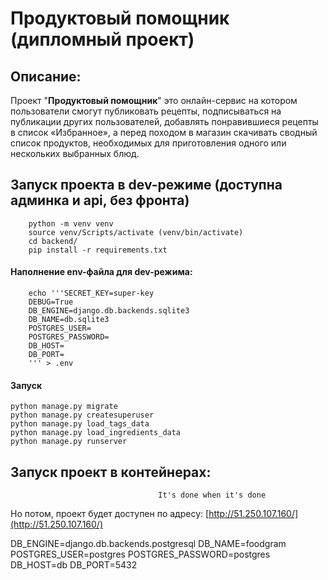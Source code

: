 # Продуктовый помощник (дипломный проект)


## Описание:
 Проект "**Продуктовый помощник**" это онлайн-сервис на котором пользователи смогут публиковать рецепты, подписываться на публикации других пользователей, добавлять понравившиеся рецепты в список «Избранное», а перед походом в магазин скачивать сводный список продуктов, необходимых для приготовления одного или нескольких выбранных блюд.


## Запуск проекта в dev-режиме (доступна админка и api, без фронта)
```
    python -m venv venv
    source venv/Scripts/activate (venv/bin/activate)
    cd backend/
    pip install -r requirements.txt
```
#### Наполнение env-файла для dev-режима:

```
    echo '''SECRET_KEY=super-key
    DEBUG=True
    DB_ENGINE=django.db.backends.sqlite3
    DB_NAME=db.sqlite3
    POSTGRES_USER=
    POSTGRES_PASSWORD=
    DB_HOST=
    DB_PORT=
    ''' > .env
```

#### Запуск

```
python manage.py migrate
python manage.py createsuperuser
python manage.py load_tags_data
python manage.py load_ingredients_data
python manage.py runserver
```

## Запуск проект в контейнерах:

                                     It's done when it's done

Но потом, проект будет доступен по адресу: [http://51.250.107.160/](http://51.250.107.160/)

DB_ENGINE=django.db.backends.postgresql
DB_NAME=foodgram
POSTGRES_USER=postgres
POSTGRES_PASSWORD=postgres
DB_HOST=db
DB_PORT=5432

